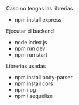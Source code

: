 Caso no tengas las librerias
- npm install express

Ejecutar el backend
- node index.js
- npm run dev
- npm run start

Librerias usadas
- npm install body-parser
- npm install cors
- npm i pg
- npm i sequelize